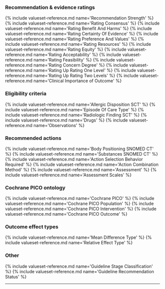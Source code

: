 ### Recommendation & evidence ratings
{% include valueset-reference.md name='Recommendation Strength' %}
{% include valueset-reference.md name='Rating Consensus' %}
{% include valueset-reference.md name='Rating Benefit And Harms' %}
{% include valueset-reference.md name='Rating Certainty Of Evidence' %}
{% include valueset-reference.md name='Rating Preference And Values' %}
{% include valueset-reference.md name='Rating Resources' %}
{% include valueset-reference.md name='Rating Equity' %}
{% include valueset-reference.md name='Rating Acceptability' %}
{% include valueset-reference.md name='Rating Feasibility' %}
{% include valueset-reference.md name='Rating Concern Degree' %}
{% include valueset-reference.md name='Rating Up Rating One Level' %}
{% include valueset-reference.md name='Rating Up Rating Two Levels' %}
{% include valueset-reference.md name='Clinical Importance of Outcome' %}

### Eligibility criteria
{% include valueset-reference.md name='Allergic Disposition SCT' %}
{% include valueset-reference.md name='Episode Of Care Type' %}
{% include valueset-reference.md name='Radiologic Finding SCT' %}
{% include valueset-reference.md name='Drugs' %}
{% include valueset-reference.md name='Observations' %}

### Recommended actions
{% include valueset-reference.md name='Body Positioning SNOMED CT' %}
{% include valueset-reference.md name='Substances SNOMED CT' %}
{% include valueset-reference.md name='Action Selection Behavior Required' %}
{% include valueset-reference.md name='Action Combination Method' %}
{% include valueset-reference.md name='Assessment' %}
{% include valueset-reference.md name='Assessment Scales' %}

### Cochrane PICO ontology
{% include valueset-reference.md name='Cochrane PICO' %}
{% include valueset-reference.md name='Cochrane PICO Population' %}
{% include valueset-reference.md name='Cochrane PICO Intervention' %}
{% include valueset-reference.md name='Cochrane PICO Outcome' %}

### Outcome effect types
{% include valueset-reference.md name='Mean Difference Type' %}
{% include valueset-reference.md name='Relative Effect Type' %}

### Other
{% include valueset-reference.md name='Guideline Stage Classification' %}
{% include valueset-reference.md name='Guideline Recommendation Status' %}

---


